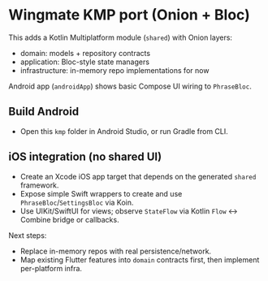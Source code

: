 # Wingmate KMP port (Onion + Bloc)

This adds a Kotlin Multiplatform module (`shared`) with Onion layers:
- domain: models + repository contracts
- application: Bloc-style state managers
- infrastructure: in-memory repo implementations for now

Android app (`androidApp`) shows basic Compose UI wiring to `PhraseBloc`.

## Build Android

- Open this `kmp` folder in Android Studio, or run Gradle from CLI.

## iOS integration (no shared UI)

- Create an Xcode iOS app target that depends on the generated `shared` framework.
- Expose simple Swift wrappers to create and use `PhraseBloc`/`SettingsBloc` via Koin.
- Use UIKit/SwiftUI for views; observe `StateFlow` via Kotlin `Flow` <-> Combine bridge or callbacks.

Next steps:
- Replace in-memory repos with real persistence/network.
- Map existing Flutter features into `domain` contracts first, then implement per-platform infra.
